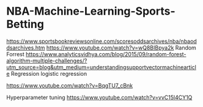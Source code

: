 # NBA-Machine-Learning-Sports-Betting
https://www.sportsbookreviewsonline.com/scoresoddsarchives/nba/nbaoddsarchives.htm
https://www.youtube.com/watch?v=wQ8BIBpya2k
Random Forrest
https://www.analyticsvidhya.com/blog/2015/09/random-forest-algorithm-multiple-challenges/?utm_source=blog&utm_medium=understandingsupportvectormachinearticle
Regression
logistic regression


https://www.youtube.com/watch?v=BqgTU7_cBnk

Hyperparameter tuning
https://www.youtube.com/watch?v=vvC15l4CY1Q
